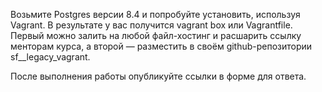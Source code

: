 Возьмите Postgres версии 8.4 и попробуйте установить, используя Vagrant. В результате у вас получится vagrant box или Vagrantfile. Первый можно залить на любой файл-хостинг и расшарить ссылку менторам курса, а второй — разместить в своём github-репозитории sf__legacy_vagrant.

После выполнения работы опубликуйте ссылки в форме для ответа.

